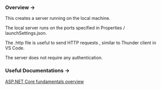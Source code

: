 ﻿### Overview ->
This creates a server running on the local machine.

The local server runs on the ports specified in Properties / launchSettings.json.

The .http file is useful to send HTTP requests , similar to Thunder client in VS Code.

The server does not require any authentication.

### Useful Documentations ->

[ASP.NET Core fundamentals overview](https://learn.microsoft.com/en-us/aspnet/core/fundamentals/?view=aspnetcore-9.0&tabs=windows)

